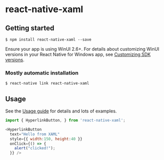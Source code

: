 # react-native-xaml

## Getting started

`$ npm install react-native-xaml --save`

Ensure your app is using WinUI 2.6+. For details about customizing WinUI versions in your React Native for Windows app, see [Customizing SDK versions](https://microsoft.github.io/react-native-windows/docs/customizing-sdk-versions).

### Mostly automatic installation

`$ react-native link react-native-xaml`

## Usage

See the [Usage guide](https://github.com/microsoft/react-native-xaml/blob/main/USAGE.md) for details and lots of examples.

```javascript
import { HyperlinkButton, } from 'react-native-xaml';

<HyperlinkButton 
  text="Hello from XAML" 
  style={{ width:150, height:40 }} 
  onClick={() => {
    alert("clicked!");
  }} />
```
